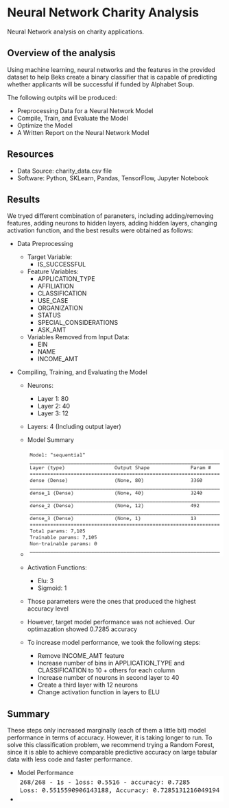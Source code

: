 # Neural Network Charity Analysis
Neural Network analysis on charity applications.
  
## Overview of the analysis
Using machine learning, neural networks and the features in the provided dataset to help Beks create a binary classifier that is capable of predicting whether applicants will be successful if funded by Alphabet Soup.

The following outpits will be produced:

- Preprocessing Data for a Neural Network Model
- Compile, Train, and Evaluate the Model
- Optimize the Model
- A Written Report on the Neural Network Model

## Resources
- Data Source: charity_data.csv file
- Software: Python, SKLearn, Pandas, TensorFlow, Jupyter Notebook

## Results
We tryed different combination of paraneters, including adding/removing features, adding neurons to hidden layers, adding hidden layers, changing activation function, and the best results were obtained as follows:

  - Data Preprocessing
    - Target Variable:
      - IS_SUCCESSFUL
    - Feature Variables:
      - APPLICATION_TYPE
      - AFFILIATION
      - CLASSIFICATION
      - USE_CASE
      - ORGANIZATION
      - STATUS
      - SPECIAL_CONSIDERATIONS
      - ASK_AMT
    - Variables Removed from Input Data:
      - EIN
      - NAME
      - INCOME_AMT
  
  - Compiling, Training, and Evaluating the Model
    - Neurons:
      - Layer 1: 80
      - Layer 2: 40
      - Layer 3: 12
    - Layers: 4 (Including output layer)
     
    - Model Summary
    - ![sum](/sum.png)
    
    - Activation Functions:
      - Elu: 3
      - Sigmoid: 1
    - Those parameters were the ones that produced the highest accuracy level
    - However, target model performance was not achieved.  Our optimazation showed 0.7285 accuracy
    - To increase model performance, we took the following steps:
      - Remove INCOME_AMT feature
      - Increase number of bins in APPLICATION_TYPE and CLASSIFICATION to 10 + others for each column
      - Increase number of neurons in second layer to 40
      - Create a third layer with 12 neurons
      - Change activation function in layers to ELU
  
## Summary

These steps only increased marginally (each of them a little bit) model performance in terms of accuracy.  However, it is taking longer to run.  To solve this classification problem, we recommend trying a Random Forest, since it is able to achieve comparable predictive accuracy on large tabular data with less code and faster performance.

- Model Performance
- ![perf](/perf.png)
